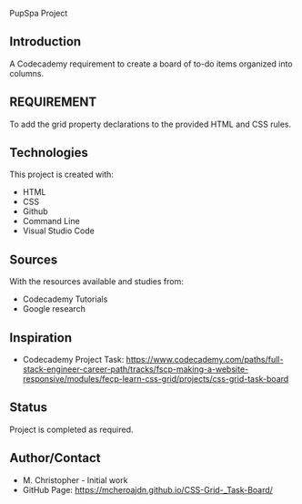 PupSpa Project
## Introduction
 A Codecademy requirement to create a board of to-do items organized into columns.

## REQUIREMENT
 To add the grid property declarations to the provided HTML and CSS rules.

## Technologies
This project is created with:
* HTML
* CSS
* Github
* Command Line
* Visual Studio Code

## Sources
With the resources available and studies from:
* Codecademy Tutorials
* Google research

## Inspiration
* Codecademy Project Task:  https://www.codecademy.com/paths/full-stack-engineer-career-path/tracks/fscp-making-a-website-responsive/modules/fecp-learn-css-grid/projects/css-grid-task-board

## Status
Project is completed as required.

## Author/Contact
* M. Christopher - Initial work
* GitHub Page:   https://mcheroajdn.github.io/CSS-Grid-_Task-Board/